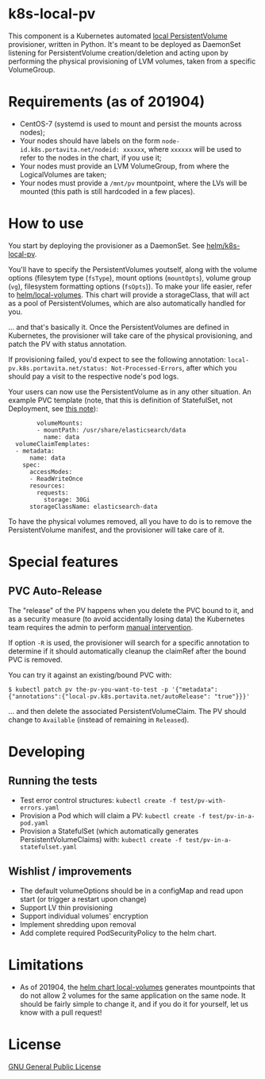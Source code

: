 # k8s-local-pv

This component is a Kubernetes automated [local PersistentVolume](https://kubernetes.io/docs/concepts/storage/volumes/#local) provisioner, written in Python.
It's meant to be deployed as DaemonSet listening for PersistentVolume creation/deletion and acting upon by performing the physical provisioning of LVM volumes, taken from a specific VolumeGroup.

# Requirements (as of 201904)
* CentOS-7 (systemd is used to mount and persist the mounts across nodes);
* Your nodes should have labels on the form `node-id.k8s.portavita.net/nodeid: xxxxxx`, where `xxxxxx` will be used to refer to the nodes in the chart, if you use it;
* Your nodes must provide an LVM VolumeGroup, from where the LogicalVolumes are taken;
* Your nodes must provide a `/mnt/pv` mountpoint, where the LVs will be mounted (this path is still hardcoded in a few places).

# How to use
You start by deploying the provisioner as a DaemonSet. See [helm/k8s-local-pv](helm/local-pv).

You'll have to specify the PersistentVolumes youtself, along with the volume options (filesytem type (`fsType`), mount options (`mountOpts`), volume group (`vg`), filesystem formatting options (`fsOpts`)). To make your life easier, refer to [helm/local-volumes](helm/local-volumes). This chart will provide a storageClass, that will act as a pool of PersistentVolumes, which are also automatically handled for you.

... and that's basically it. Once the PersistentVolumes are defined in Kubernetes, the provisioner will take care of the physical provisioning, and patch the PV with status annotation.

If provisioning failed, you'd expect to see the following annotation: `local-pv.k8s.portavita.net/status: Not-Processed-Errors`, after which you should pay a visit to the respective node's pod logs.

Your users can now use the PersistentVolume as in any other situation. An example PVC template (note, that this is definition of StatefulSet, not Deployment, see [this note](https://akomljen.com/kubernetes-persistent-volumes-with-deployment-and-statefulset/)):
```
        volumeMounts:
        - mountPath: /usr/share/elasticsearch/data
          name: data
  volumeClaimTemplates:
  - metadata:
      name: data
    spec:
      accessModes:
      - ReadWriteOnce
      resources:
        requests:
          storage: 30Gi
      storageClassName: elasticsearch-data
```

To have the physical volumes removed, all you have to do is to remove the PersistentVolume manifest, and the provisioner will take care of it.

# Special features
## PVC Auto-Release
The "release" of the PV happens when you delete the PVC bound to it, and as a security measure (to avoid accidentally losing data) the Kubernetes team requires the admin to perform [manual intervention](https://kubernetes.io/docs/concepts/storage/persistent-volumes/#reclaiming).

If option `-R` is used, the provisioner will search for a specific annotation to determine if it should automatically cleanup the claimRef after the bound PVC is removed.

You can try it against an existing/bound PVC with:
```
$ kubectl patch pv the-pv-you-want-to-test -p '{"metadata":{"annotations":{"local-pv.k8s.portavita.net/autoRelease": "true"}}}'
```
... and then delete the associated PersistentVolumeClaim. The PV should change to `Available` (instead of remaining in `Released`).

# Developing

## Running the tests
* Test error control structures:
 ```kubectl create -f test/pv-with-errors.yaml```
* Provision a Pod which will claim a PV:
  ```kubectl create -f test/pv-in-a-pod.yaml```
* Provision a StatefulSet (which automatically generates PersistentVolumeClaims) with:
  ```kubectl create -f test/pv-in-a-statefulset.yaml```


## Wishlist / improvements
* The default volumeOptions should be in a configMap and read upon start (or trigger a restart upon change)
* Support LV thin provisioning
* Support individual volumes' encryption
* Implement shredding upon removal
* Add complete required PodSecurityPolicy to the helm chart.

# Limitations
* As of 201904, the [helm chart local-volumes](helm/local-volumes) generates mountpoints that do not allow 2 volumes for the same application on the same node. It should be fairly simple to change it, and if you do it for yourself, let us know with a pull request!

# License
[GNU General Public License](https://www.gnu.org/licenses/old-licenses/gpl-2.0.html)

